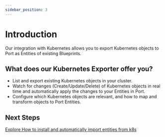 ```yaml
---
sidebar_position: 3
---
```


# Introduction

Our integration with Kubernetes allows you to export Kubernetes objects to Port as Entities of existing Blueprints.

## What does our Kubernetes Exporter offer you?

- List and export existing Kubernetes objects in your cluster.
- Watch for changes (Create/Update/Delete) of Kubernetes objects in real time and automatically apply the changes to your Entities in Port.
- Configure which Kubernetes objects are relevant, and how to map and transform objects to Port Entities.

## Next Steps

[Explore How to install and automatically import entities from k8s](./quickstart)
